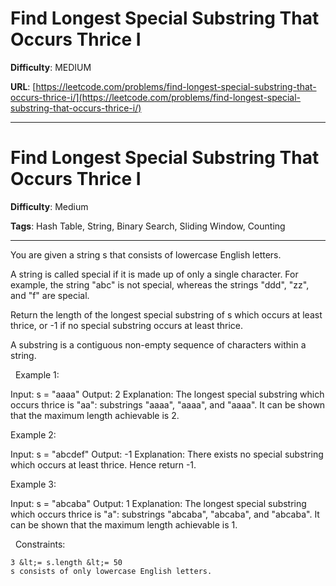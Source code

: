# Find Longest Special Substring That Occurs Thrice I

**Difficulty**: MEDIUM

**URL**: [https://leetcode.com/problems/find-longest-special-substring-that-occurs-thrice-i/](https://leetcode.com/problems/find-longest-special-substring-that-occurs-thrice-i/)

---

# Find Longest Special Substring That Occurs Thrice I

**Difficulty**: Medium

**Tags**: Hash Table, String, Binary Search, Sliding Window, Counting

---

You are given a string s that consists of lowercase English letters.

A string is called special if it is made up of only a single character. For example, the string &quot;abc&quot; is not special, whereas the strings &quot;ddd&quot;, &quot;zz&quot;, and &quot;f&quot; are special.

Return the length of the longest special substring of s which occurs at least thrice, or -1 if no special substring occurs at least thrice.

A substring is a contiguous non-empty sequence of characters within a string.

&nbsp;
Example 1:


Input: s = &quot;aaaa&quot;
Output: 2
Explanation: The longest special substring which occurs thrice is &quot;aa&quot;: substrings &quot;aaaa&quot;, &quot;aaaa&quot;, and &quot;aaaa&quot;.
It can be shown that the maximum length achievable is 2.


Example 2:


Input: s = &quot;abcdef&quot;
Output: -1
Explanation: There exists no special substring which occurs at least thrice. Hence return -1.


Example 3:


Input: s = &quot;abcaba&quot;
Output: 1
Explanation: The longest special substring which occurs thrice is &quot;a&quot;: substrings &quot;abcaba&quot;, &quot;abcaba&quot;, and &quot;abcaba&quot;.
It can be shown that the maximum length achievable is 1.


&nbsp;
Constraints:


	3 &lt;= s.length &lt;= 50
	s consists of only lowercase English letters.



